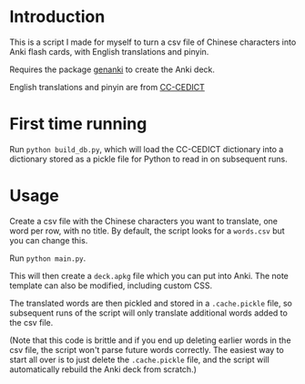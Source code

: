 # Introduction

This is a script I made for myself to turn a csv file of Chinese characters into Anki flash cards, with English translations and pinyin.

Requires the package [genanki](https://github.com/kerrickstaley/genanki) to create the Anki deck.

English translations and pinyin are from [CC-CEDICT](https://www.mdbg.net/chinese/dictionary?page=cc-cedict)

# First time running
Run `python build_db.py`, which will load the CC-CEDICT dictionary into a dictionary stored as a pickle file for Python to read in on subsequent runs.

# Usage
Create a csv file with the Chinese characters you want to translate, one word per row, with no title. By default, the script looks for a `words.csv` but you can change this. 

Run `python main.py`.

This will then create a `deck.apkg` file which you can put into Anki. The note template can also be modified, including custom CSS.

The translated words are then pickled and stored in a `.cache.pickle` file, so subsequent runs of the script will only translate additional words added to the csv file.

(Note that this code is brittle and if you end up deleting earlier words in the csv file, the script won't parse future words correctly. The easiest way to start all over is to just delete the `.cache.pickle` file, and the script will automatically rebuild the Anki deck from scratch.)